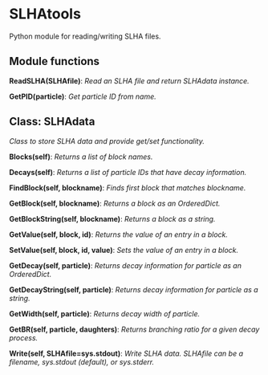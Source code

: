 # SLHAtools
Python module for reading/writing SLHA files.

## Module functions

**ReadSLHA(SLHAfile)**:
    *Read an SLHA file and return SLHAdata instance.*

**GetPID(particle)**:
    *Get particle ID from name.*

## Class: SLHAdata
*Class to store SLHA data and provide get/set functionality.*

**Blocks(self)**:
		*Returns a list of block names.*

**Decays(self)**:
		*Returns a list of particle IDs that have decay information.*

**FindBlock(self, blockname)**:
		*Finds first block that matches blockname.*
    
**GetBlock(self, blockname)**:
		*Returns a block as an OrderedDict.*

**GetBlockString(self, blockname)**:
		*Returns a block as a string.*

**GetValue(self, block, id)**:
		*Returns the value of an entry in a block.*

**SetValue(self, block, id, value)**:
		*Sets the value of an entry in a block.*

**GetDecay(self, particle)**:
		*Returns decay information for particle as an OrderedDict.*

**GetDecayString(self, particle)**:
		*Returns decay information for particle as a string.*

**GetWidth(self, particle)**:
		*Returns decay width of particle.*

**GetBR(self, particle, daughters)**:
		*Returns branching ratio for a given decay process.*

**Write(self, SLHAfile=sys.stdout)**:
		*Write SLHA data.*
		*SLHAfile can be a filename, sys.stdout (default), or sys.stderr.*
